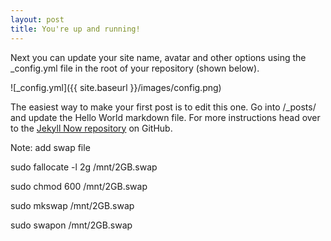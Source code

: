 ```yaml
---
layout: post
title: You're up and running!
---
```


Next you can update your site name, avatar and other options using the _config.yml file in the root of your repository (shown below).

![_config.yml]({{ site.baseurl }}/images/config.png)

The easiest way to make your first post is to edit this one. Go into /_posts/ and update the Hello World markdown file. For more instructions head over to the [Jekyll Now repository](https://github.com/barryclark/jekyll-now) on GitHub.

Note: add swap file

sudo fallocate -l 2g /mnt/2GB.swap

sudo chmod 600 /mnt/2GB.swap 

sudo mkswap /mnt/2GB.swap

sudo swapon /mnt/2GB.swap
